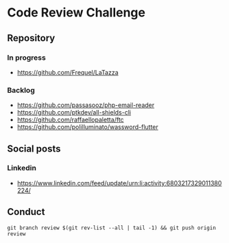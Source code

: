 # Code Review Challenge

## Repository

### In progress

- https://github.com/Frequel/LaTazza

### Backlog

- https://github.com/passasooz/php-email-reader
- https://github.com/ptkdev/all-shields-cli
- https://github.com/raffaellopaletta/ftc
- https://github.com/polilluminato/wassword-flutter

## Social posts

### Linkedin

- https://www.linkedin.com/feed/update/urn:li:activity:6803217329011380224/

## Conduct

```shell
git branch review $(git rev-list --all | tail -1) && git push origin review
```
